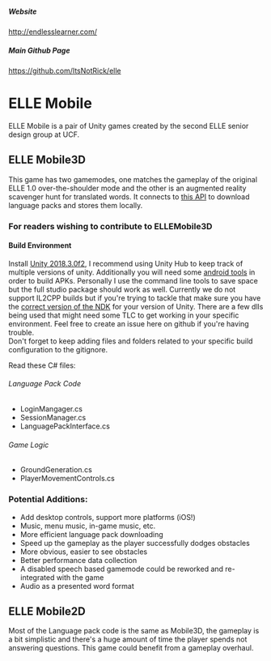 ##### Website
http://endlesslearner.com/
##### Main Github Page
https://github.com/ItsNotRick/elle

# ELLE Mobile
ELLE Mobile is a pair of Unity games created by the second ELLE senior design group at UCF.


## ELLE Mobile3D
This game has two gamemodes, one matches the gameplay of the original ELLE 1.0 over-the-shoulder mode and the other is an augmented reality scavenger hunt for translated words. It connects to [this API](https://github.com/ItsNotRick/elle-web-service) to download language packs and stores them locally.

### For readers wishing to contribute to ELLEMobile3D
#### Build Environment
Install [Unity  2018.3.0f2](https://store.unity.com/download), I recommend using Unity Hub to keep track of multiple versions of unity. Additionally you will need some [android tools](https://developer.android.com/studio) in order to build APKs. Personally I use the command line tools to save space but the full studio package should work as well. Currently we do not support IL2CPP builds but if you're trying to tackle that make sure you have the [correct version of the NDK](https://developer.android.com/ndk/downloads/revision_history) for your version of Unity. There are a few dlls being used that might need some TLC to get working in your specific environment. Feel free to create an issue here on github if you're having trouble.\
Don't forget to keep adding files and folders related to your specific build configuration to the gitignore.

Read these C# files:
###### Language Pack Code
* LoginMangager.cs
* SessionManager.cs
* LanguagePackInterface.cs
###### Game Logic
* GroundGeneration.cs
* PlayerMovementControls.cs
### Potential Additions:
* Add desktop controls, support more platforms (iOS!)
* Music, menu music, in-game music, etc.
* More efficient language pack downloading
* Speed up the gameplay as the player successfully dodges obstacles
* More obvious, easier to see obstacles
* Better performance data collection
* A disabled speech based gamemode could be reworked and re-integrated with the game
* Audio as a presented word format

## ELLE Mobile2D
Most of the Language pack code is the same as Mobile3D, the gameplay is a bit simplistic and there's a huge amount of time the player spends not answering questions. This game could benefit from a gameplay overhaul.
